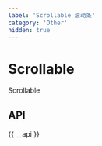 ```yaml
---
label: 'Scrollable 滚动条'
category: 'Other'
hidden: true
---
```


# Scrollable

Scrollable

## API

{{ __api }}
